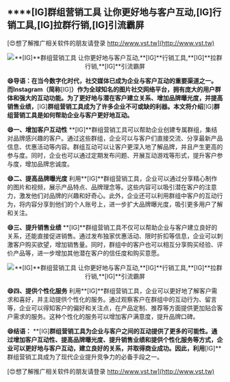 ## ****[IG]**群组营销工具 让你更好地与客户互动,**[IG]**行销工具,**[IG]**拉群行销,**[IG]**引流霸屏**

[😍想了解推广相关软件的朋友请登录 http://www.vst.tw](http://www.vst.tw)

 <center><img src="https://vst.tw/MP4/tuiguang/png/5.png" alt="**[IG]**群组营销工具 让你更好地与客户互动,**[IG]**行销工具,**[IG]**拉群行销,**[IG]**引流霸屏"></center>

**😄导语：在当今数字化时代，社交媒体已成为企业与客户互动的重要渠道之一。而Instagram（简称**[IG]**）作为全球知名的图片社交网络平台，拥有庞大的用户群体和强大的互动功能。为了更好地与潜在客户建立关系、增加品牌曝光度，并提高销售业绩，**[IG]**群组营销工具成为了许多企业不可或缺的利器。本文将介绍**[IG]**群组营销工具是如何帮助企业与客户更好地互动。**

**😄一、增加客户互动性**
**[IG]**群组营销工具可以帮助企业创建专属群组，集结对品牌感兴趣的客户。通过这些群组，企业可以与客户们直接交流、分享最新产品信息、优惠活动等内容。群组互动可以让客户更深入地了解品牌，并且产生更高的参与度。同时，企业也可以通过定期发布问题、开展互动游戏等形式，提升客户参与度，增加品牌忠诚度。

**😄二、提高品牌曝光度**
利用**[IG]**群组营销工具，企业可以通过分享精心制作的图片和视频，展示产品特点、品牌理念等。这些内容可以吸引潜在客户的注意力，激发他们对品牌的兴趣和好奇心。此外，企业还可以利用群组中客户的互动行为，将内容分享到他们的个人账号上，进一步扩大品牌曝光度，吸引更多用户了解和关注。

**😄三、提升销售业绩**
**[IG]**群组营销工具不仅可以帮助企业与客户建立良好的关系，还能直接促进销售。通过发布独家优惠活动、限时折扣等信息，企业可以刺激客户购买欲望，增加销售量。同时，群组中的客户也可以相互分享购买经验、评价产品等，进一步增加其他潜在客户的信任度和购买意愿。

 <center><img src="https://vst.tw/MP4/tuiguang/png/7.png" alt="**[IG]**群组营销工具 让你更好地与客户互动,**[IG]**行销工具,**[IG]**拉群行销,**[IG]**引流霸屏"></center>

**😄四、提供个性化服务**
利用**[IG]**群组营销工具，企业可以更好地了解客户需求和喜好，并主动提供个性化的服务。通过观察客户在群组中的互动行为、留言等，企业可以得知客户的偏好和关注点，在产品定制、推荐等方面提供更加贴合客户需求的服务。这种个性化的服务可以增加客户满意度，提升品牌口碑。

**😄结语：**
**[IG]**群组营销工具为企业与客户之间的互动提供了更多的可能性。通过增加客户互动性、提高品牌曝光度、提升销售业绩和提供个性化服务等方式，企业可以更好地与客户互动，建立良好的关系，并取得商业成功。因此，利用**[IG]**群组营销工具成为了现代企业提升竞争力的必备手段之一。

[😍想了解推广相关软件的朋友请登录 http://www.vst.tw](http://www.vst.tw)



